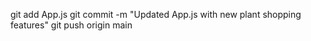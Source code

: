 git add App.js
git commit -m "Updated App.js with new plant shopping features"
git push origin main
